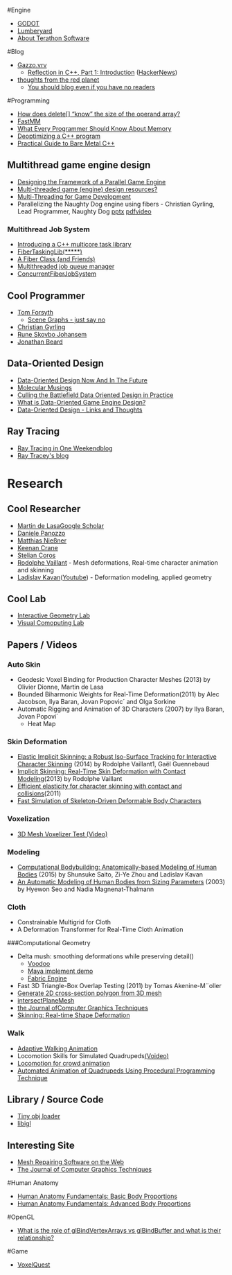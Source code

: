#Engine
* [GODOT](http://www.godotengine.org/)
* [Lumberyard](https://aws.amazon.com/tw/lumberyard/)
* [About Terathon Software](http://terathon.com/)

#Blog
* [Gazzo.vrv](http://donw.io/)
  * [Reflection in C++, Part 1: Introduction](http://donw.io/post/reflection-cpp-1/) ([HackerNews](https://news.ycombinator.com/item?id=11935059))
* [thoughts from the red planet](http://nathanmarz.com/)
  * [You should blog even if you have no readers](http://nathanmarz.com/blog/you-should-blog-even-if-you-have-no-readers.html) 

#Programming
* [How does delete[] “know” the size of the operand array?](https://stackoverflow.com/questions/197675/how-does-delete-know-the-size-of-the-operand-array)
* [FastMM](https://sourceforge.net/projects/fastmm/)
* [What Every Programmer Should Know About Memory](https://www.akkadia.org/drepper/cpumemory.pdf)
* [Deoptimizing a C++ program](http://stackoverflow.com/questions/37361145/deoptimizing-a-c-program)
* [Practical Guide to Bare Metal C++](https://www.gitbook.com/book/arobenko/bare_metal_cpp/details)

## Multithread game engine design
* [Designing the Framework of a Parallel Game Engine](https://software.intel.com/en-us/articles/designing-the-framework-of-a-parallel-game-engine)
* [Multi-threaded game (engine) design resources?](http://gamedev.stackexchange.com/questions/2116/multi-threaded-game-engine-design-resources)
* [Multi-Threading for Game Development](https://www.youtube.com/watch?v=K9oG4t-0mlE)
* Parallelizing the Naughty Dog engine using fibers - Christian Gyrling, Lead Programmer, Naughty Dog [pptx](http://www.swedishcoding.com/wp-content/uploads/2015/03/parallelizing_the_naughty_dog_engine_using_fibers.pptx) [pdf](http://www.swedishcoding.com/wp-content/uploads/2015/03/parallelizing_the_naughty_dog_engine_using_fibers.pdf)[video](http://gdcvault.com/play/1022186/Parallelizing-the-Naughty-Dog-Engine)

### Multithread Job System
* [Introducing a C++ multicore task library](http://www.gamedev.net/topic/520422-introducing-a-c-multicore-task-library/)
* [FiberTaskingLib(*****)](https://github.com/RichieSams/FiberTaskingLib)
* [A Fiber Class (and Friends)](http://www.codeproject.com/Articles/27410/A-Fiber-Class-and-Friends)
* [Multithreaded job queue manager](http://stackoverflow.com/questions/565137/multithreaded-job-queue-manager)
* [ConcurrentFiberJobSystem](https://github.com/sneakyfella/ConcurrentFiberJobSystem)

## Cool Programmer
* [Tom Forsyth](http://tomforsyth1000.github.io/)
  * [Scene Graphs - just say no](http://tomforsyth1000.github.io/blog.wiki.html#%5B%5BScene%20Graphs%20-%20just%20say%20no%5D%5D)
* [Christian Gyrling](http://www.swedishcoding.com/)
* [Rune Skovbo Johansem](http://runevision.com/)
* [Jonathan Beard](http://www.jonathanbeard.io/)

## Data-Oriented Design
* [Data-Oriented Design Now And In The Future](http://gamesfromwithin.com/data-oriented-design-now-and-in-the-future)
* [Molecular Musings](http://blog.molecular-matters.com/)
* [Culling the Battlefield Data Oriented Design in Practice](http://www.frostbite.com/2011/04/culling-the-battlefield-data-oriented-design-in-practice/)
* [What is Data-Oriented Game Engine Design?](http://gamedevelopment.tutsplus.com/articles/what-is-data-oriented-game-engine-design--cms-21052)
* [Data-Oriented Design - Links and Thoughts](http://www.asawicki.info/news_1422_data-oriented_design_-_links_and_thoughts.html)

## Ray Tracing
* [Ray Tracing in One Weekend](http://www.amazon.com/gp/product/B01B5AODD8/ref=as_li_tl?ie=UTF8&camp=1789&creative=9325&creativeASIN=B01B5AODD8&linkCode=as2&tag=inonwe09-20&linkId=OPNJXXJY2IBCMEGE)[blog](http://in1weekend.blogspot.tw/2016/01/ray-tracing-in-one-weekend.html)
* [Ray Tracey's blog](http://raytracey.blogspot.tw/)

# Research

## Cool Researcher

* [Martin de Lasa](http://www.dgp.toronto.edu/~mdelasa/)[Google Scholar](https://scholar.google.com/citations?user=CqqvouwAAAAJ&hl=zh-TW)
* [Daniele Panozzo](http://people.inf.ethz.ch/~dpanozzo/)
* [Matthias Nießner](http://www.graphics.stanford.edu/~niessner/index.html)
* [Keenan Crane](http://www.cs.cmu.edu/~kmcrane/)
* [Stelian Coros](http://www.cs.cmu.edu/~scoros/index.html)
* [Rodolphe Vaillant](http://rodolphe-vaillant.fr/) - Mesh deformations, Real-time character animation and skinning
* [Ladislav Kavan](https://www.cs.utah.edu/~ladislav/)([Youtube](https://www.youtube.com/user/kavanl1/featured)) - Deformation modeling, applied geometry

## Cool Lab
* [Interactive Geometry Lab](http://igl.ethz.ch/)
* [Visual Comoputing Lab](http://vcg.isti.cnr.it/index.php)

## Papers / Videos

### Auto Skin

* Geodesic Voxel Binding for Production Character Meshes (2013) by Olivier Dionne, Martin de Lasa
* Bounded Biharmonic Weights for Real-Time Deformation(2011) by Alec Jacobson, Ilya Baran, Jovan Popovic´ and Olga Sorkine
* Automatic Rigging and Animation of 3D Characters (2007) by Ilya Baran, Jovan Popovi´
  * Heat Map

### Skin Deformation
* [Elastic Implicit Skinning: a Robust Iso-Surface Tracking for Interactive Character Skinning](http://rodolphe-vaillant.fr/permalinks/elastic_implicit_skinning_project.php) (2014) by Rodolphe Vaillant1, Gaël Guennebaud
* [Implicit Skinning: Real-Time Skin Deformation with Contact Modeling](http://rodolphe-vaillant.fr/permalinks/implicit_skinning_project.php)(2013) by Rodolphe Vaillant
* [Efficient elasticity for character skinning with contact and collisions](https://www.disneyresearch.com/project/elasticity_characterskinning/)(2011)
* [Fast Simulation of Skeleton-Driven Deformable Body Characters](http://graphics.cs.cmu.edu/projects/fastsimuldbody/fastsimuldbody.htm)

### Voxelization
* [3D Mesh Voxelizer Test (Video)](https://www.youtube.com/watch?v=GHY7qK0w1OE)

### Modeling
* [Computational Bodybuilding: Anatomically-based Modeling of Human Bodies](https://www.cs.utah.edu/~ladislav/saito15computational/saito15computational.html) (2015) by Shunsuke Saito, Zi-Ye Zhou and Ladislav Kavan
* [An Automatic Modeling of Human Bodies from Sizing Parameters](http://dl.acm.org/citation.cfm?id=641487&dl=ACM&coll=DL&CFID=623155982&CFTOKEN=79938264) (2003) by Hyewon Seo and Nadia Magnenat-Thalmann 

### Cloth
* Constrainable Multigrid for Cloth
* A Deformation Transformer for Real-Time Cloth Animation

###Computational Geometry
* Delta mush: smoothing deformations while preserving detail()
  * [Voodoo](https://www.fxguide.com/featured/voodoo-magic/)
  * [Maya implement demo](https://vimeo.com/103666815)
  * [Fabric Engine](https://vimeo.com/103717638)
* Fast 3D Triangle-Box Overlap Testing (2011) by Tomas Akenine-M¨oller
* [Generate 2D cross-section polygon from 3D mesh](http://stackoverflow.com/questions/2797431/generate-2d-cross-section-polygon-from-3d-mesh)
* [intersectPlaneMesh](http://www.mathworks.com/matlabcentral/fileexchange/24484-geom3d/content/geom3d/meshes3d/intersectPlaneMesh.m)
* [the Journal ofComputer Graphics Techniques](http://jcgt.org/)
* [Skinning: Real-time Shape Deformation](http://www.skinning.org/)

### Walk
* [Adaptive Walking Animation](https://classes.soe.ucsc.edu/cmps162/Spring12/proj/emarable/proj/index_files/report.pdf)
* Locomotion Skills for Simulated Quadrupeds[(Voideo)](https://www.youtube.com/watch?v=dRthdBr46cs)
* [Locomotion for crowd animation](http://www.mprazak.info/wp-content/uploads/2014/06/dissertation-small.pdf)
* [Automated Animation of Quadrupeds Using Procedural Programming Technique](http://www.scialert.net/fulltext/?doi=ajsr.2015.165.181&org=11)

## Library / Source Code
* [Tiny obj loader](http://syoyo.github.io/tinyobjloader/)
* [libigl](https://github.com/libigl/libigl)
  
## Interesting Site
* [Mesh Repairing Software on the Web](http://meshrepair.org/)
* [The Journal of Computer Graphics Techniques](http://jcgt.org/)

#Human Anatomy
* [Human Anatomy Fundamentals: Basic Body Proportions](http://design.tutsplus.com/articles/human-anatomy-fundamentals-basic-body-proportions--vector-18254)
* [Human Anatomy Fundamentals: Advanced Body Proportions](http://design.tutsplus.com/articles/human-anatomy-fundamentals-advanced-body-proportions--vector-19869)

#OpenGL
* [What is the role of glBindVertexArrays vs glBindBuffer and what is their relationship?](http://stackoverflow.com/questions/21652546/what-is-the-role-of-glbindvertexarrays-vs-glbindbuffer-and-what-is-their-relatio) 

#Game
* [VoxelQuest](http://www.voxelquest.com/)
